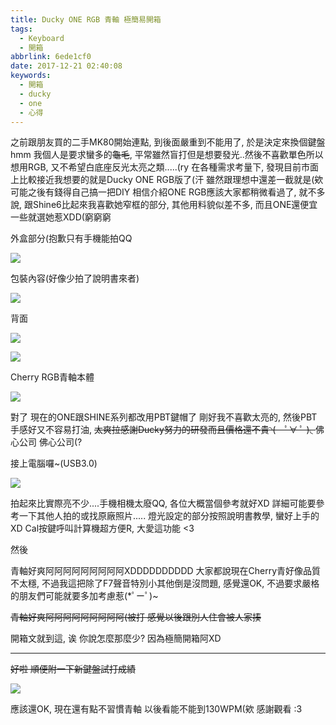 ```yaml
---
title: Ducky ONE RGB 青軸 極簡易開箱
tags:
  - Keyboard
  - 開箱
abbrlink: 6ede1cf0
date: 2017-12-21 02:40:08
keywords:
  - 開箱
  - ducky
  - one
  - 心得
---
```


之前跟朋友買的二手MK80開始連點, 到後面嚴重到不能用了, 於是決定來換個鍵盤hmm 我個人是要求蠻多的<del>龜毛</del>, 平常雖然盲打但是想要發光..然後不喜歡單色所以想用RGB, 又不希望白底座反光太亮之類.....(ry
在各種需求考量下, 發現目前市面上比較接近我想要的就是Ducky ONE RGB版了(汗
雖然跟理想中還差一截就是(欸 可能之後有錢得自己搞一把DIY
相信介紹ONE RGB應該大家都稍微看過了, 就不多說, 跟Shine6比起來我喜歡她窄框的部分, 其他用料貌似差不多, 而且ONE還便宜一些就選她惹XDD(窮窮窮<!--more-->

外盒部分(抱歉只有手機能拍QQ

![](https://static.driftking.tw/2024/06/5638b4f1138666227ce265e0512f8e4e.jpg)

包裝內容(好像少拍了說明書來者)

![](https://static.driftking.tw/2024/06/62980b09d4c8d784a4dd8049d61cd528.jpg)

背面

![](https://static.driftking.tw/2024/06/45fa19ca9a0973f6367c6a5a3d1b3f1f.jpg)

![](https://static.driftking.tw/2024/06/8a1c6f28219017538e3f85123e181e4b.jpg)

Cherry RGB青軸本體

![](https://static.driftking.tw/2024/06/a82cd97c6af444afee433dbd58ad6486.jpg)

對了 現在的ONE跟SHINE系列都改用PBT鍵帽了
剛好我不喜歡太亮的, 然後PBT手感好又不容易打油, <del>太爽拉感謝Ducky努力的研發而且價格還不貴◝(　ﾟ∀ ﾟ )◟
</del>佛心公司 佛心公司(?

接上電腦囉~(USB3.0)

![](https://static.driftking.tw/2024/06/0ad65d502fae12f74058499d6aeb4de5.jpg)

拍起來比實際亮不少....手機相機太廢QQ, 各位大概當個參考就好XD
詳細可能要參考一下其他人拍的或找原廠照片.....
燈光設定的部分按照說明書教學, 蠻好上手的XD
Cal按鍵呼叫計算機超方便R, 大愛這功能 &lt;3

然後

青軸好爽阿阿阿阿阿阿阿阿阿XDDDDDDDDDD
大家都說現在Cherry青好像品質不太穩, 不過我這把除了F7聲音特別小其他倒是沒問題, 感覺還OK, 不過要求嚴格的朋友們可能就要多加考慮惹(*ﾟーﾟ)~

<del>青軸好爽阿阿阿阿阿阿阿阿阿(被打
感覺以後跟別人住會被人家揍</del>

開箱文就到這, 诶 你說怎麼那麼少?
因為極簡開箱阿XD

* * *

<del>好啦 順便附一下新鍵盤試打成績

![](https://static.driftking.tw/2024/06/02177c51854bde3c9bd0fde636cb7b2e.png)

應該還OK, 現在還有點不習慣青軸
以後看能不能到130WPM(欸
</del>感謝觀看 :3